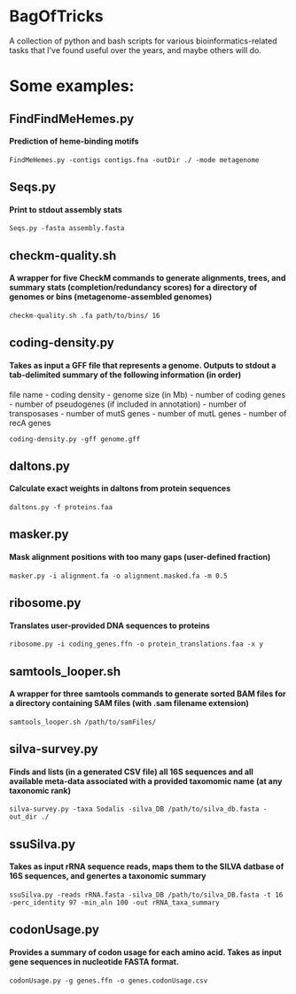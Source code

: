 # BagOfTricks
A collection of python and bash scripts for various bioinformatics-related tasks that I've found useful over the years, and maybe others will do.


# Some examples:
## FindFindMeHemes.py
#### Prediction of heme-binding motifs
    FindMeHemes.py -contigs contigs.fna -outDir ./ -mode metagenome

## Seqs.py
#### Print to stdout assembly stats
    Seqs.py -fasta assembly.fasta

## checkm-quality.sh
#### A wrapper for five CheckM commands to generate alignments, trees, and summary stats (completion/redundancy scores) for a directory of genomes or bins (metagenome-assembled genomes)
    checkm-quality.sh .fa path/to/bins/ 16

## coding-density.py
#### Takes as input a GFF file that represents a genome. Outputs to stdout a tab-delimited summary of the following information (in order)
file name - coding density - genome size (in Mb) - number of coding genes - number of pseudogenes (if included in annotation) - number of transposases - number of mutS genes - number of mutL genes - number of recA genes

    coding-density.py -gff genome.gff

## daltons.py
#### Calculate exact weights in daltons from protein sequences
    daltons.py -f proteins.faa

## masker.py
#### Mask alignment positions with too many gaps (user-defined fraction)
    masker.py -i alignment.fa -o alignment.masked.fa -m 0.5

## ribosome.py
#### Translates user-provided DNA sequences to proteins
    ribosome.py -i coding_genes.ffn -o protein_translations.faa -x y

## samtools_looper.sh
#### A wrapper for three samtools commands to generate sorted BAM files for a directory containing SAM files (with .sam filename extension)
    samtools_looper.sh /path/to/samFiles/

## silva-survey.py
#### Finds and lists (in a generated CSV file) all 16S sequences and all available meta-data associated with a provided taxomomic name (at any taxonomic rank)
    silva-survey.py -taxa Sodalis -silva_DB /path/to/silva_db.fasta -out_dir ./

## ssuSilva.py
#### Takes as input rRNA sequence reads, maps them to the SILVA datbase of 16S sequences, and genertes a taxonomic summary
    ssuSilva.py -reads rRNA.fasta -silva_DB /path/to/silva_DB.fasta -t 16 -perc_identity 97 -min_aln 100 -out rRNA_taxa_summary

## codonUsage.py
#### Provides a summary of codon usage for each amino acid. Takes as input gene sequences in nucleotide FASTA format.
    codonUsage.py -g genes.ffn -o genes.codonUsage.csv






